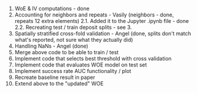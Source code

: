 1. WoE & IV computations - done
2. Accounting for neighbors and repeats - Vasily (neighbors - done, repeats 12 extra elements)
    2.1. Added it to the Jupyter .ipynb file - done 
    2.2. Recreating test / train deposit splits - see 3.
3. Spatially stratified cross-fold validation - Angel (done, splits don't match what's reported, not sure what they actually did)
4. Handling NaNs - Angel (done)
5. Merge above code to be able to train / test
6. Implement code that selects best threshold with cross validation
7. Implement code that evaluates WOE model on test set
8. Implement success rate AUC functionality / plot
9. Recreate baseline result in paper
10. Extend above to the "updated" WOE
